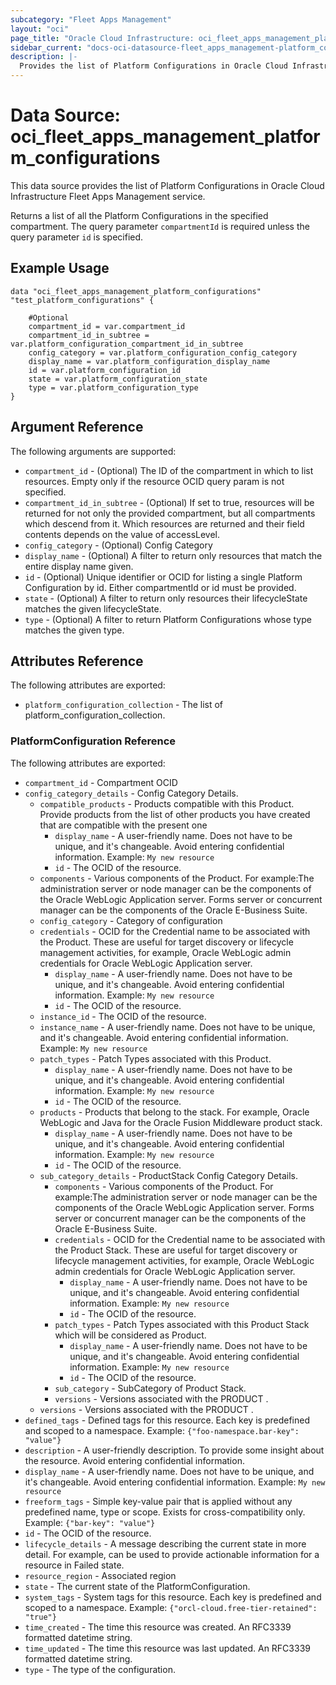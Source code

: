 ```yaml
---
subcategory: "Fleet Apps Management"
layout: "oci"
page_title: "Oracle Cloud Infrastructure: oci_fleet_apps_management_platform_configurations"
sidebar_current: "docs-oci-datasource-fleet_apps_management-platform_configurations"
description: |-
  Provides the list of Platform Configurations in Oracle Cloud Infrastructure Fleet Apps Management service
---
```


# Data Source: oci_fleet_apps_management_platform_configurations
This data source provides the list of Platform Configurations in Oracle Cloud Infrastructure Fleet Apps Management service.

Returns a list of all the Platform Configurations in the specified compartment.
The query parameter `compartmentId` is required unless the query parameter `id` is specified.


## Example Usage

```hcl
data "oci_fleet_apps_management_platform_configurations" "test_platform_configurations" {

	#Optional
	compartment_id = var.compartment_id
	compartment_id_in_subtree = var.platform_configuration_compartment_id_in_subtree
	config_category = var.platform_configuration_config_category
	display_name = var.platform_configuration_display_name
	id = var.platform_configuration_id
	state = var.platform_configuration_state
	type = var.platform_configuration_type
}
```

## Argument Reference

The following arguments are supported:

* `compartment_id` - (Optional) The ID of the compartment in which to list resources. Empty only if the resource OCID query param is not specified. 
* `compartment_id_in_subtree` - (Optional) If set to true, resources will be returned for not only the provided compartment, but all compartments which descend from it. Which resources are returned and their field contents depends on the value of accessLevel. 
* `config_category` - (Optional) Config Category
* `display_name` - (Optional) A filter to return only resources that match the entire display name given.
* `id` - (Optional) Unique identifier or OCID for listing a single Platform Configuration by id. Either compartmentId or id must be provided. 
* `state` - (Optional) A filter to return only resources their lifecycleState matches the given lifecycleState.
* `type` - (Optional) A filter to return Platform Configurations whose type matches the given type.


## Attributes Reference

The following attributes are exported:

* `platform_configuration_collection` - The list of platform_configuration_collection.

### PlatformConfiguration Reference

The following attributes are exported:

* `compartment_id` - Compartment OCID
* `config_category_details` - Config Category Details.
	* `compatible_products` - Products compatible with this Product. Provide products from the list of other products you have created that are compatible with the present one 
		* `display_name` - A user-friendly name. Does not have to be unique, and it's changeable. Avoid entering confidential information.  Example: `My new resource` 
		* `id` - The OCID of the resource.
	* `components` - Various components of the Product. For example:The administration server or node manager can be the components of the Oracle WebLogic Application server. Forms server or concurrent manager can be the components of the Oracle E-Business Suite. 
	* `config_category` - Category of configuration
	* `credentials` - OCID for the Credential name to be associated with the Product. These are useful for target discovery or lifecycle management activities, for example, Oracle WebLogic admin credentials for Oracle WebLogic Application server. 
		* `display_name` - A user-friendly name. Does not have to be unique, and it's changeable. Avoid entering confidential information.  Example: `My new resource` 
		* `id` - The OCID of the resource.
	* `instance_id` - The OCID of the resource.
	* `instance_name` - A user-friendly name. Does not have to be unique, and it's changeable. Avoid entering confidential information.  Example: `My new resource` 
	* `patch_types` - Patch Types associated with this Product. 
		* `display_name` - A user-friendly name. Does not have to be unique, and it's changeable. Avoid entering confidential information.  Example: `My new resource` 
		* `id` - The OCID of the resource.
	* `products` - Products that belong to the stack. For example, Oracle WebLogic and Java for the Oracle Fusion Middleware product stack. 
		* `display_name` - A user-friendly name. Does not have to be unique, and it's changeable. Avoid entering confidential information.  Example: `My new resource` 
		* `id` - The OCID of the resource.
	* `sub_category_details` - ProductStack Config Category Details.
		* `components` - Various components of the Product. For example:The administration server or node manager can be the components of the Oracle WebLogic Application server. Forms server or concurrent manager can be the components of the Oracle E-Business Suite. 
		* `credentials` - OCID for the Credential name to be associated with the Product Stack. These are useful for target discovery or lifecycle management activities, for example, Oracle WebLogic admin credentials for Oracle WebLogic Application server. 
			* `display_name` - A user-friendly name. Does not have to be unique, and it's changeable. Avoid entering confidential information.  Example: `My new resource` 
			* `id` - The OCID of the resource.
		* `patch_types` - Patch Types associated with this Product Stack which will be considered as Product. 
			* `display_name` - A user-friendly name. Does not have to be unique, and it's changeable. Avoid entering confidential information.  Example: `My new resource` 
			* `id` - The OCID of the resource.
		* `sub_category` - SubCategory of Product Stack.
		* `versions` - Versions associated with the PRODUCT .  
	* `versions` - Versions associated with the PRODUCT .  
* `defined_tags` - Defined tags for this resource. Each key is predefined and scoped to a namespace. Example: `{"foo-namespace.bar-key": "value"}` 
* `description` - A user-friendly description. To provide some insight about the resource. Avoid entering confidential information. 
* `display_name` - A user-friendly name. Does not have to be unique, and it's changeable. Avoid entering confidential information.  Example: `My new resource` 
* `freeform_tags` - Simple key-value pair that is applied without any predefined name, type or scope. Exists for cross-compatibility only. Example: `{"bar-key": "value"}` 
* `id` - The OCID of the resource.
* `lifecycle_details` - A message describing the current state in more detail. For example, can be used to provide actionable information for a resource in Failed state.
* `resource_region` - Associated region
* `state` - The current state of the PlatformConfiguration.
* `system_tags` - System tags for this resource. Each key is predefined and scoped to a namespace. Example: `{"orcl-cloud.free-tier-retained": "true"}` 
* `time_created` - The time this resource was created. An RFC3339 formatted datetime string.
* `time_updated` - The time this resource was last updated. An RFC3339 formatted datetime string.
* `type` - The type of the configuration.

